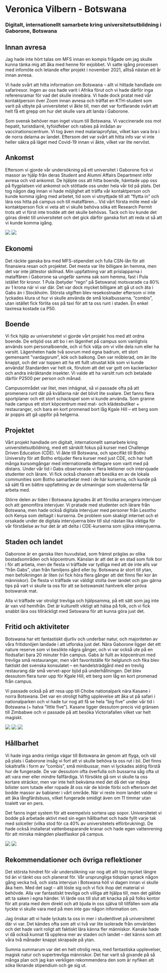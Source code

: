 # Veronica Vilbern - Botswana

### Digitalt, internationellt samarbete kring universitetsutbildning i Gaborone, Botswana

## Innan avresa

Jag hade inte hört talas om MFS innan en kompis frågade om jag skulle kunna tänka mig att åka med henne för exjobbet. Vi satte igång processen med infomöte och letande efter projekt i november 2021, alltså nästan ett år innan avresa.

Vi hade svårt att hitta information om Botswana – allt vi hittade handlade om safariresor. Ingen av oss hade varit i Afrika förut och vi hade därför inga referensramar för vad det skulle innebära. Vi hade dock pratat med vår kontaktperson över Zoom innan avresa och träffat en KTH-student som varit på utbyte på universitetet vi åkte till, men det var fortfarande svårt att helt få ett grepp om hur det skulle vara att landa i Gaborone.

Som svensk behöver man inget visum till Botswana. Vi vaccinerade oss mot hepatit, turistdiarré, tyfoidfeber och rabies på inrådan av vaccinationscentrum. Vi tog även med malariaprofylax, vilket kan vara bra i de norra delarna av landet. Eftersom det var svårt att hitta info var vi inte heller säkra på läget med Covid-19 innan vi åkte, vilket var lite nervöst.

## Ankomst

Eftersom vi gjorde vår undersökning på ett universitet i Gaborone fick vi massor av hjälp från deras Student and Alumni Affairs Department inför avresa och vid ankomst. De hjälpte oss att hitta boende,
hämtade upp oss på flygplatsen vid ankomst och stöttade oss under hela vår tid på plats. Det tog någon dag innan vi hade möjlighet att träffa vår kontaktperson och kunde komma igång med arbetet, tid som vi utnyttjade till att ”flytta in” och lära oss hitta på campus och till mataffären… Vid vårt första möte med vår kontaktperson fick vi veta att vi skulle behöva söka ett Research Permit trots att vi först inte
trodde att det skulle behövas. Tack och lov kunde det göras direkt till universitetet och det gick därför ganska fort att reda ut så att vi kunde komma igång.

<div class="rese-img-container">
    <img src="../../media/reseberattelser/veronica-vilbern-botswana001.webp" class="rese-mid">
    <img src="../../media/reseberattelser/veronica-vilbern-botswana002.webp" class="rese-mid">  
</div>

## Ekonomi

Det räckte ganska bra med MFS-stipendiet och fulla CSN-lån för att finansiera resan och projektet. Det mesta var lite billigare än hemma, men det var inte jättestor skillnad. Min uppfattning var att prislapparna i mataffären i Gaborone sa ungefär samma sak som hemma, fast i Pula istället för kronor. 1 Pula (betyder ”regn” på Setswana) motsvarade ca 80% av 1 krona när vi var där. Det var dock mycket billigare att gå ut och äta i Gabs än i Stockholm. Största utgiften blev resekostnader eftersom vi inte lyckades klura ut hur vi skulle använda de små lokalbussarna, ”combis”, utan istället fick förlita oss på taxi för att ta oss runt i staden. En enkel taxiresa kostade ca P50.

## Boende

Vi fick hjälp av universitetet vi gjorde vårt projekt hos med att ordna boende. De erbjöd oss att bo i en lägenhet på campus som vanligtvis används som personalboende, och vi fick välja om vi ville dela rum
eller ha varsitt. Lägenheten hade två sovrum med egna badrum, ett stort gemensamt ”vardagsrum”, kök och balkong. Den var möblerad, om än lite knappt, och det var toppen att ha ett fullt utrustat kök som vi kunde använda! Standarden var helt ok, förutom att det var gott om kackerlackor och andra inkräktande insekter. Vi valde att ha varsitt rum och betalade därför P2500 per person och månad.

Campusområdet var litet, men inhägnat, så vi passade ofta på att promenera runt där på kvällarna när det blivit lite svalare. Det fanns flera sportplaner och ett stort schackspel som vi kunde använda. Som
granne hade campus ett stort köpcentrum med mat- och klädesbutiker + restauranger, och bara en kort promenad bort låg Kgale Hill – ett berg som är poppis att gå uppför på helgerna.

## Projektet

Vårt projekt handlade om digitalt, internationellt samarbete kring universitetsutbildning, med ett särskilt fokus på kurser med Challenge Driven Education (CDE). Vi åkte till Botswana, och specifikt till
Botho University för att Botho erbjuder flera kurser med just CDE, och har haft många kursomgångar med internationella deltagare som varit med på distans. Under vår tid i Gabs observerade vi flera lektioner och intervjuade studenter och lärare. Vi fick också chansen att besöka en av de lokala communities som Botho samarbetar med i de här kurserna, och kunde på så sätt få en bättre uppfattning av de utmaningar som studenterna får arbeta med.

Större delen av tiden i Botswana ägnades åt att försöka arrangera intervjuer och att genomföra intervjuer. Vi pratade med studenter och lärare från Botswana, men hade också digitala intervjuer med personer från Lesotho och Kenya som deltagit i kurserna. De problem som skakigt internet och el orsakade under de digitala intervjuerna blev till slut nästan lika viktiga för vår förståelse av hur det är att delta i CDE-kurserna som själva intervjuerna.

## Staden och landet

Gaborone är en ganska liten huvudstad, som främst präglas av olika bostadsområden och köpcentrum. Känslan är att det är en stad som folk bor i för att arbeta, men de flesta vi träffade var tydliga med att
de inte alls var ”från Gabs”, utan från familjens gård eller by. Botswana är stort till ytan, men befolkningen är liten (vi fick höra flera gånger att det finns fler kor än människor). De flesta vi träffade
var väldigt stolta över landet och gav gärna tips på vart vi skulle ta oss för att se botswanskt hantverk eller pröva botswansk mat.

Alla vi träffade var otroligt trevliga och hjälpsamma, på ett sätt som jag inte är van vid hemifrån. Det är kulturellt viktigt att hälsa på folk, och vi fick snabbt lära oss tillräckligt med Setswana för att kunna göra just det.

## Fritid och aktiviteter

Botswana har ett fantastiskt djurliv och underbar natur, och majoriteten av våra fritidsnöjen landade i att utforska just det. Nära Gaborone ligger det ett nature reserve som vi besökte några gånger, och vi
var också ute på en flodsafari bara 20 minuter från campus. Gabs är fullt av köpcentrum med trevliga små restauranger, men vårt favoritställe för helglunch och fika blev faktiskt det svenska konsulatet – en handelsträdgård med en trevlig restaurang där små vervet-apor bjöd på underhållningen. Det blev dessutom flera turer upp för Kgale Hill, ett berg som låg en kort promenad från campus.

Vi passade också på att resa upp till Chobe nationalpark nära Kasane i norra Botswana. Det var en otroligt häftig upplevelse att åka ut på safari i nationalparken och vi hade tur nog att få se hela ”big five” under vår tid i Botswana (+ halva ”little five”). Kasane ligger dessutom precis vid gränsen till Zimbabwe och vi passade på att besöka Victoriafallen vilket var helt magiskt.

<div class="rese-img-container">
    <img src="../../media/reseberattelser/veronica-vilbern-botswana003.webp" class="rese-mid">
    <img src="../../media/reseberattelser/veronica-vilbern-botswana004.webp" class="rese-mid">  
    <img src="../../media/reseberattelser/veronica-vilbern-botswana005.webp" class="rese-mid">  
</div>

## Hållbarhet

Vi hade inga andra rimliga vägar till Botswana än genom att flyga, och väl på plats i Gaborone insåg vi fort att vi skulle behöva ta oss rut i bil. Det finns lokaltrafik i form av ”combis”, små minibussar, men vi lyckades aldrig förstå hur de fungerade. De var dessutom ofta överfulla och bussarna såg ofta ut att vara mer eller mindre fallfärdiga. Vi försökte gå om vi skulle ta oss kortare sträckor, men var inte helt bekväma med det då det var många bilister som tutade eller ropade åt oss när de körde förbi och eftersom det bodde massor av babianer i vårt område. När vi reste inom landet valde vi att åka långfärdsbuss, vilket fungerade smidigt även om 11 timmar utan toalett var en pers.

Det fanns inget system för att exempelvis sortera upp sopor. Universitetet vi bodde på arbetade aktivt med sin egen hållbarhet och hade fyllt varje tak med solceller (vilka stod för ca 40% av universitetets elförbrukning). De hade också installerat vattenbesparande kranar och hade egen vattenrening för att minska mängden plastflaskor på campus.

<div class="rese-img-container">
    <img src="../../media/reseberattelser/veronica-vilbern-botswana006.webp" class="rese-mid">
    <img src="../../media/reseberattelser/veronica-vilbern-botswana007.webp" class="rese-mid">   
</div>

## Rekommendationer och övriga reflektioner

Det största hindret för vår undersökning var nog att allt tog mycket längre tid än vi tänkt oss och planerat för. Vår ursprungliga tidsplan sprack någon gång vecka två, och sista intervjun i Botswana höll vi dagen innan vi skulle åka hem. Med det sagt – allt löste sig och vi fick ihop det material vi behövde. Alla var fantastiskt trevliga och villiga att hjälpa till, men det gällde att ta saken i egna händer. Vi lärde oss till slut att knacka på på folks kontor för att prata med dem direkt och att bjuda in oss själva till tillfällen som alla tyckte vi skulle vara med på men inte gav någon information om.

Jag önskar att vi hade lyckats ta oss in mer i studentlivet på universitetet där vi var. Det kändes ofta som att vi två var lite isolerade från omvärlden och det hade varit roligt att faktiskt lära känna fler människor. Kanske hade vi då också kunnat få uppleva mer av staden och landet – det känns som att våra två månader knappt skrapade på ytan.

Summa summarum var det en helt otrolig resa, med fantastiska upplevelser, magisk natur och supertrevliga människor. Det har varit så givande på så många plan och jag kan verkligen rekommendera den som är nyfiken att söka liknande stipendium och ge sig ut.
